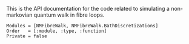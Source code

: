 This is the API documentation for the code related to simulating a
non-markovian quantum walk in fibre loops.

```@autodocs
Modules = [NMFibreWalk, NMFibreWalk.BathDiscretizations]
Order   = [:module, :type, :function]
Private = false
```
